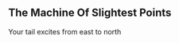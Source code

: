 The Machine Of Slightest Points
-------------------------------
Your tail excites from east to north  
